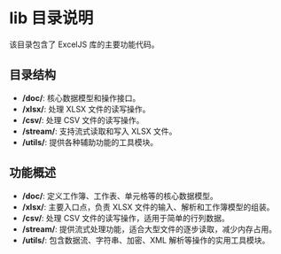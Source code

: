 # lib 目录说明

该目录包含了 ExcelJS 库的主要功能代码。

## 目录结构

- **/doc/**: 核心数据模型和操作接口。
- **/xlsx/**: 处理 XLSX 文件的读写操作。
- **/csv/**: 处理 CSV 文件的读写操作。
- **/stream/**: 支持流式读取和写入 XLSX 文件。
- **/utils/**: 提供各种辅助功能的工具模块。

## 功能概述

- **/doc/**: 定义工作簿、工作表、单元格等的核心数据模型。
- **/xlsx/**: 主要入口点，负责 XLSX 文件的输入、解析和工作簿模型的组装。
- **/csv/**: 处理 CSV 文件的读写操作，适用于简单的行列数据。
- **/stream/**: 提供流式处理功能，适合大型文件的逐步读取，减少内存占用。
- **/utils/**: 包含数据流、字符串、加密、XML 解析等操作的实用工具模块。
